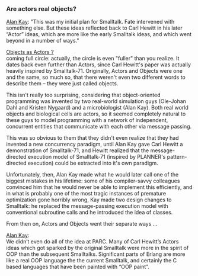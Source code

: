 ### Are actors real objects?

[Alan Kay](https://www.quora.com/What-are-the-main-successes-of-the-AI-group-at-Xerox-PARC-during-the-70s-and-first-half-of-the-80s-How-much-influence-did-it-have-on-other-groups-like-Smalltalk-group-and-vice-versa/answer/Alan-Kay-11): "This was my initial plan for Smalltalk. Fate intervened with something else. But these ideas reflected back to Carl Hewitt in his later “Actor” ideas, which are more like the early Smalltalk ideas, and which went beyond in a number of ways."  

[Objects as Actors ?](http://debasishg.blogspot.hr/2009/04/objects-as-actors.html)  
coming full circle: actually, the circle is even "fuller" than you realize. It dates back even further than Actors, since Carl Hewitt's paper was actually heavily inspired by Smalltalk-71. Originally, Actors and Objects were one and the same, so much so, that there weren't even two different words to describe them – they were just called objects.

This isn't really too surprising, considering that object-oriented programming was invented by two real-world simulation guys (Ole-Johan Dahl and Kristen Nygaard) and a microbiologist (Alan Kay). Both real world objects and biological cells are actors, so it seemed completely natural to these guys to model programming with a network of independent, concurrent entities that communicate with each other via message passing.

This was so obvious to them that they didn't even realize that they had invented a new concurrency paradigm, until Alan Kay gave Carl Hewitt a demonstration of Smalltalk-71, and Hewitt realized that the message-directed execution model of Smalltalk-71 (inspired by PLANNER's pattern-directed execution) could be extracted into it's own paradigm.

Unfortunately, then, Alan Kay made what he would later call one of the biggest mistakes in his lifetime: some of his compiler-savvy colleagues convinced him that he would never be able to implement this efficiently, and in what is probably one of the most tragic instances of premature optimization gone horribly wrong, Kay made two design changes to Smalltalk: he replaced the message-passing execution model with conventional subroutine calls and he introduced the idea of classes.

From then on, Actors and Objects went their separate ways … 

[Alan Kay](https://computinged.wordpress.com/2010/09/11/moti-asks-objects-never-well-hardly-ever/):  
We didn’t even do all of the idea at PARC. Many of Carl Hewitt’s Actors ideas which got sparked by the original Smalltalk were more in the spirit of OOP than the subsequent Smalltalks. Significant parts of Erlang are more like a real OOP language the the current Smalltalk, and certainly the C based languages that have been painted with “OOP paint”.

